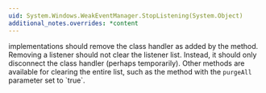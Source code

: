 ```yaml
---
uid: System.Windows.WeakEventManager.StopListening(System.Object)
additional_notes.overrides: *content
---
```


<p>
      <xref href="System.Windows.WeakEventManager.StopListening(System.Object)"></xref> implementations should remove the class handler as added by the <xref href="System.Windows.WeakEventManager.StartListening(System.Object)"></xref> method. Removing a listener should not clear the listener list. Instead, it should only disconnect the class handler (perhaps temporarily). Other methods are available for clearing the entire list, such as the <xref href="System.Windows.WeakEventManager.Purge(System.Object,System.Object,System.Boolean)"></xref> method with the <code>purgeAll</code> parameter set to `true`.</p>


